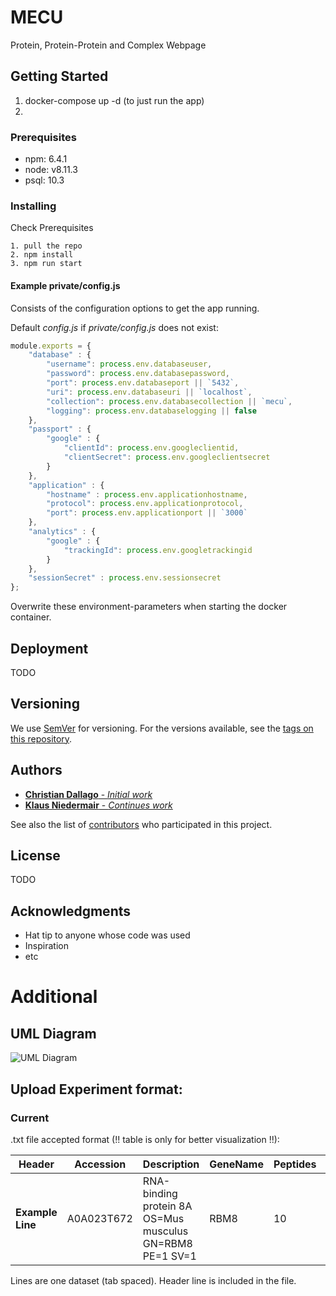 # MECU

Protein, Protein-Protein and Complex Webpage

## Getting Started

1. docker-compose up -d (to just run the app)
2.

### Prerequisites

* npm: 6.4.1
* node: v8.11.3
* psql: 10.3

### Installing

Check Prerequisites
```
1. pull the repo
2. npm install
3. npm run start
```


#### Example private/config.js
Consists of the configuration options to get the app running.

Default *config.js* if *private/config.js* does not exist:
```js
module.exports = {
    "database" : {
        "username": process.env.databaseuser,
        "password": process.env.databasepassword,
        "port": process.env.databaseport || `5432`,
        "uri": process.env.databaseuri || `localhost`,
        "collection": process.env.databasecollection || `mecu`,
        "logging": process.env.databaselogging || false
    },
    "passport" : {
        "google" : {
            "clientId": process.env.googleclientid,
            "clientSecret": process.env.googleclientsecret
        }
    },
    "application" : {
        "hostname" : process.env.applicationhostname,
        "protocol": process.env.applicationprotocol,
        "port": process.env.applicationport || `3000`
    },
    "analytics" : {
        "google" : {
            "trackingId": process.env.googletrackingid
        }
    },
    "sessionSecret" : process.env.sessionsecret
};
```

Overwrite these environment-parameters when starting the docker container.

## Deployment

TODO

## Versioning

We use [SemVer](http://semver.org/) for versioning. For the versions available, see the [tags on this repository](https://github.com/your/project/tags).

## Authors

* [**Christian Dallago** - *Initial work*](https://github.com/sacdallago)
* [**Klaus Niedermair** - *Continues work*](https://github.com/KlausNie)

See also the list of [contributors](https://github.com/sacdallago/mecu/graphs/contributors) who participated in this project.

## License

TODO

## Acknowledgments

* Hat tip to anyone whose code was used
* Inspiration
* etc

# Additional

## UML Diagram
![UML Diagram](https://github.com/sacdallago/mecu/tree/master/docs/public.png "UML Diagram")

## Upload Experiment format:

### Current
.txt file accepted format (!! table is only for better visualization !!):

|   **Header**  |   Accession   |   Description	|   GeneName	|   Peptides	|   PSMs	|   AAs	|   MW.kDA	|   pI	|   QuantifyingPSMs	|   T37	|   T40	|   T43	|   T46	|   T49	|   T52	|   T55	|   T58	|   T61	|   T64	|
|---    |---	|---	|---	|---	|---	|---	|---	|---	|---	|---	|---	|---	|---	|---	|---	|---	|---	|---	|---	|
|   **Example Line**    |   A0A023T672	|   RNA-binding protein 8A OS=Mus musculus GN=RBM8 PE=1 SV=1	|   RBM8	|   10	|   32	|   174	|   19.877	|   5.72	|   11	|   1.000	|   0.958	|   0.976	|   0.922	|   8.100	|   0.830	|   0.612	|   0.386	|   0.284	|   0.256	|

Lines are one dataset (tab spaced). Header line is included in the file.
